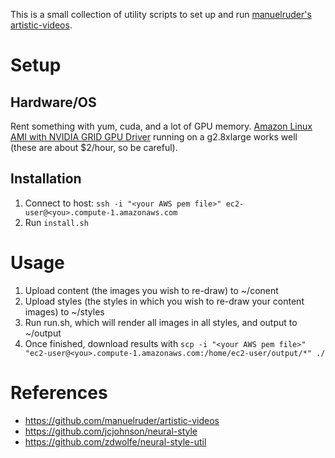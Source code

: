 This is a small collection of utility scripts to set up and run [manuelruder's artistic-videos](https://github.com/manuelruder/artistic-videos).

# Setup
## Hardware/OS

Rent something with yum, cuda, and a lot of GPU memory. [Amazon Linux AMI with NVIDIA GRID GPU Driver](https://aws.amazon.com/marketplace/pp/B00FYCDDTE) running on a g2.8xlarge works well (these are about $2/hour, so be careful).

## Installation

1. Connect to host: ``ssh -i "<your AWS pem file>" ec2-user@<you>.compute-1.amazonaws.com``
2. Run ``install.sh``

# Usage

1. Upload content (the images you wish to re-draw) to ~/conent
2. Upload styles (the styles in which you wish to re-draw your content images) to ~/styles
3. Run run.sh, which will render all images in all styles, and output to ~/output
4. Once finished, download results with ``scp -i "<your AWS pem file>" "ec2-user@<you>.compute-1.amazonaws.com:/home/ec2-user/output/*" ./``

# References
* https://github.com/manuelruder/artistic-videos
* https://github.com/jcjohnson/neural-style
* https://github.com/zdwolfe/neural-style-util
